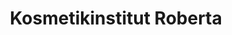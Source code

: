 ---
title: "Kosmetikinstitut Roberta"
url: /bad-wurzach/kosmetikinstitut-roberta/
shop: Kosmetik
---